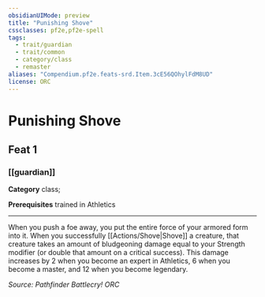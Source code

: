 ```yaml
---
obsidianUIMode: preview
title: "Punishing Shove"
cssclasses: pf2e,pf2e-spell
tags:
  - trait/guardian
  - trait/common
  - category/class
  - remaster
aliases: "Compendium.pf2e.feats-srd.Item.3cE56QOhylFdM8UD"
license: ORC
---
```

# Punishing Shove
## Feat 1
### [[guardian]]

**Category** class; 



**Prerequisites** trained in Athletics
* * *
When you push a foe away, you put the entire force of your armored form into it. When you successfully [[Actions/Shove|Shove]] a creature, that creature takes an amount of bludgeoning damage equal to your Strength modifier (or double that amount on a critical success). This damage increases by 2 when you become an expert in Athletics, 6 when you become a master, and 12 when you become legendary.

*Source: Pathfinder Battlecry!*
*ORC*
